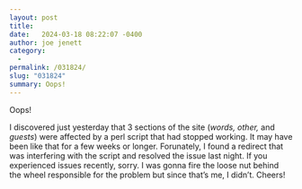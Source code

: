 ```yaml
---
layout: post
title:  
date:   2024-03-18 08:22:07 -0400
author: joe jenett
category:
  -  
permalink: /031824/
slug: "031824"
summary: Oops!
---
```

<p>
Oops!
</p>
<p>
	I discovered just yesterday that 3 sections of the site (<em>words, other,</em> and <em>guests</em>) were affected by a perl script that had stopped working. It may have been like that for a few weeks or longer. Forunately, I found a redirect that was interfering with the script and resolved the issue last night. If you experienced issues recently, sorry. I was gonna fire the loose nut behind the wheel responsible for the problem but since that’s me, I didn’t. Cheers!
</p>
<p>
	<a href="https://brid.gy/publish/mastodon"></a>
</p>
